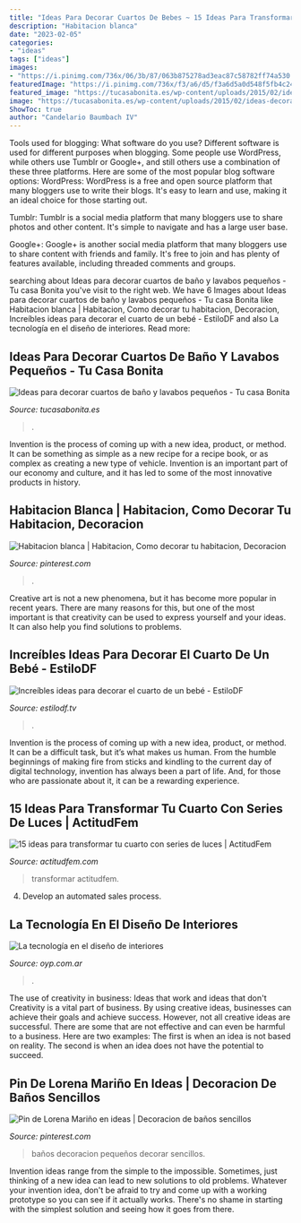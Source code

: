```yaml
---
title: "Ideas Para Decorar Cuartos De Bebes ~ 15 Ideas Para Transformar Tu Cuarto Con Series De Luces"
description: "Habitacion blanca"
date: "2023-02-05"
categories:
- "ideas"
tags: ["ideas"]
images:
- "https://i.pinimg.com/736x/06/3b/87/063b875278ad3eac87c58782ff74a530.jpg"
featuredImage: "https://i.pinimg.com/736x/f3/a6/d5/f3a6d5a0d548f5fb4c24311656738201.jpg"
featured_image: "https://tucasabonita.es/wp-content/uploads/2015/02/ideas-decorar-baño-lavabo-pequeño-1.jpg"
image: "https://tucasabonita.es/wp-content/uploads/2015/02/ideas-decorar-baño-lavabo-pequeño-1.jpg"
ShowToc: true
author: "Candelario Baumbach IV"
---
```



Tools used for blogging: What software do you use?
Different software is used for different purposes when blogging. Some people use WordPress, while others use Tumblr or Google+, and still others use a combination of these three platforms. Here are some of the most popular blog software options: 
WordPress: WordPress is a free and open source platform that many bloggers use to write their blogs. It's easy to learn and use, making it an ideal choice for those starting out. 

Tumblr: Tumblr is a social media platform that many bloggers use to share photos and other content. It's simple to navigate and has a large user base. 

Google+: Google+ is another social media platform that many bloggers use to share content with friends and family. It's free to join and has plenty of features available, including threaded comments and groups.

	

		
searching about Ideas para decorar cuartos de baño y lavabos pequeños - Tu casa Bonita you've visit to the right web. We have 6 Images about Ideas para decorar cuartos de baño y lavabos pequeños - Tu casa Bonita like Habitacion blanca | Habitacion, Como decorar tu habitacion, Decoracion, Increíbles ideas para decorar el cuarto de un bebé - EstiloDF and also La tecnología en el diseño de interiores. Read more:
		
    
## Ideas Para Decorar Cuartos De Baño Y Lavabos Pequeños - Tu Casa Bonita

<img loading=lazy src="https://tucasabonita.es/wp-content/uploads/2015/02/ideas-decorar-baño-lavabo-pequeño-1.jpg" onerror="this.onerror=null;this.src='https://tse1.mm.bing.net/th?id=OIP.9H3Bq_ZCAmmJ_whik7YqZAHaKR&amp;pid=15.1';" alt="Ideas para decorar cuartos de baño y lavabos pequeños - Tu casa Bonita">

_Source: tucasabonita.es_

>. 

	

Invention is the process of coming up with a new idea, product, or method. It can be something as simple as a new recipe for a recipe book, or as complex as creating a new type of vehicle. Invention is an important part of our economy and culture, and it has led to some of the most innovative products in history.

    
## Habitacion Blanca | Habitacion, Como Decorar Tu Habitacion, Decoracion

<img loading=lazy src="https://i.pinimg.com/736x/06/3b/87/063b875278ad3eac87c58782ff74a530.jpg" onerror="this.onerror=null;this.src='https://tse1.mm.bing.net/th?id=OIP.dTHJ83Kb6LaPV6SXJHufkgHaNK&amp;pid=15.1';" alt="Habitacion blanca | Habitacion, Como decorar tu habitacion, Decoracion">

_Source: pinterest.com_

>. 

	

Creative art is not a new phenomena, but it has become more popular in recent years. There are many reasons for this, but one of the most important is that creativity can be used to express yourself and your ideas. It can also help you find solutions to problems.

    
## Increíbles Ideas Para Decorar El Cuarto De Un Bebé - EstiloDF

<img loading=lazy src="https://www.estilodf.tv/wp-content/uploads/2020/01/2.jpg" onerror="this.onerror=null;this.src='https://tse4.mm.bing.net/th?id=OIP.USLy53FgdfPNruTTsz6l8AHaHa&amp;pid=15.1';" alt="Increíbles ideas para decorar el cuarto de un bebé - EstiloDF">

_Source: estilodf.tv_

>. 

	

Invention is the process of coming up with a new idea, product, or method. It can be a difficult task, but it’s what makes us human. From the humble beginnings of making fire from sticks and kindling to the current day of digital technology, invention has always been a part of life. And, for those who are passionate about it, it can be a rewarding experience.

    
## 15 Ideas Para Transformar Tu Cuarto Con Series De Luces | ActitudFem

<img loading=lazy src="https://cdn2.actitudfem.com/media/files/decoracion-luces-cuarto.jpg" onerror="this.onerror=null;this.src='https://tse4.mm.bing.net/th?id=OIP.n9kh1SQNj_XSQ_PMr9moGgHaEA&amp;pid=15.1';" alt="15 ideas para transformar tu cuarto con series de luces | ActitudFem">

_Source: actitudfem.com_

>transformar actitudfem. 

	

4. Develop an automated sales process.

    
## La Tecnología En El Diseño De Interiores

<img loading=lazy src="http://www.oyp.com.ar/nueva/revistas/233/img/6-04.jpg" onerror="this.onerror=null;this.src='https://tse4.mm.bing.net/th?id=OIP.tYpWmiG-jpWqWgMAM81XOgHaLH&amp;pid=15.1';" alt="La tecnología en el diseño de interiores">

_Source: oyp.com.ar_

>. 

	

The use of creativity in business: Ideas that work and ideas that don't
Creativity is a vital part of business. By using creative ideas, businesses can achieve their goals and achieve success. However, not all creative ideas are successful. There are some that are not effective and can even be harmful to a business. Here are two examples: The first is when an idea is not based on reality. The second is when an idea does not have the potential to succeed.

    
## Pin De Lorena Mariño En Ideas | Decoracion De Baños Sencillos

<img loading=lazy src="https://i.pinimg.com/736x/f3/a6/d5/f3a6d5a0d548f5fb4c24311656738201.jpg" onerror="this.onerror=null;this.src='https://tse2.mm.bing.net/th?id=OIP.TUgvPvqN67uG74W48sMOxAHaJ3&amp;pid=15.1';" alt="Pin de Lorena Mariño en ideas | Decoracion de baños sencillos">

_Source: pinterest.com_

>baños decoracion pequeños decorar sencillos. 

	

Invention ideas range from the simple to the impossible. Sometimes, just thinking of a new idea can lead to new solutions to old problems. Whatever your invention idea, don't be afraid to try and come up with a working prototype so you can see if it actually works. There's no shame in starting with the simplest solution and seeing how it goes from there.

